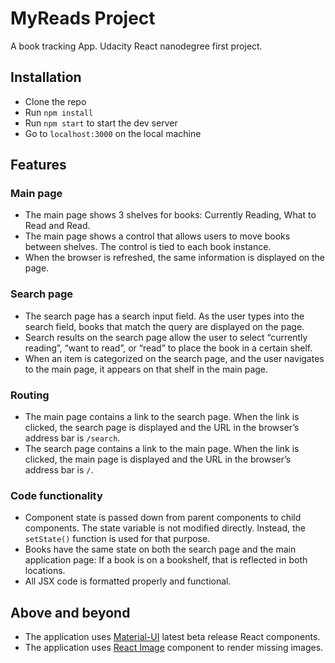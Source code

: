 # MyReads Project

A book tracking App.
Udacity React nanodegree first project.

## Installation
- Clone the repo
- Run `npm install`
- Run `npm start` to start the dev server
- Go to `localhost:3000` on the local machine

## Features
### Main page
- The main page shows 3 shelves for books: Currently Reading, What to Read and Read.
- The main page shows a control that allows users to move books between shelves. The control is tied to each book instance.
- When the browser is refreshed, the same information is displayed on the page.
 
### Search page
- The search page has a search input field. As the user types into the search field, books that match the query are displayed on the page.
- Search results on the search page allow the user to select “currently reading”, “want to read”, or “read” to place the book in a certain shelf.
- When an item is categorized on the search page, and the user navigates to the main page, it appears on that shelf in the main page.

### Routing
- The main page contains a link to the search page. When the link is clicked, the search page is displayed and the URL in the browser’s address bar is `/search`.
- The search page contains a link to the main page. When the link is clicked, the main page is displayed and the URL in the browser’s address bar is `/`.

### Code functionality
- Component state is passed down from parent components to child components. The state variable is not modified directly. Instead, the `setState()` function is used for that purpose.
- Books have the same state on both the search page and the main application page: If a book is on a bookshelf, that is reflected in both locations.
- All JSX code is formatted properly and functional.

## Above and beyond
- The application uses [Material-UI](https://material-ui-next.com/) latest beta release React components.
- The application uses [React Image](https://www.npmjs.com/package/react-image) component to render missing images.